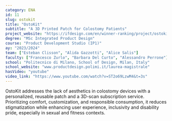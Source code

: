 ```yaml
---
category: ENA
id: 11
slug: ostokit
title: "OstoKit"
subtitle: "A 3D Printed Patch for Colostomy Patients"
project_website: "https://ifdesign.com/en/winner-ranking/project/ostokit/662799"
degree: "MSc Integrated Product Design"
course: "Product Development Studio (IP1)"
ay: "2023/2024"
team: ["Esteban Clisson", "Alida Gazzotti", "Alice Salis"]
faculty: ["Francesco Zurlo", "Barbara Del Curto", "Alessandro Perrone"]
school: "Politecnico di Milano, School of Design, Milan, Italy"
school_website: "www.productdesign.polimi.it/laurea-magistrale"
hasVideo: "youtube"
video_link: "https://www.youtube.com/watch?v=ST2o69LzwM4&t=3s"
---
```


OstoKit addresses the lack of aesthetics in colostomy devices with a personalized, reusable patch and a 3D-scan subscription service. Prioritizing comfort, customization, and responsible consumption, it reduces stigmatization while enhancing user experience, inclusivity and disability pride, especially in sexual and fitness contexts.
